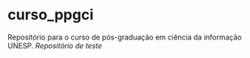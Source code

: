 # curso_ppgci
Repositório para o curso de pós-graduação em ciência da informação UNESP. 
*Repositório de teste*
